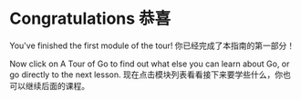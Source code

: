 

Congratulations 恭喜
======

You've finished the first module of the tour!
你已经完成了本指南的第一部分！

Now click on A Tour of Go to find out what else you can learn about Go, 
or go directly to the next lesson.
现在点击模块列表看看接下来要学些什么，你也可以继续后面的课程。

